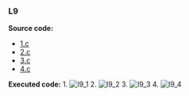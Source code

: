### L9
  
 **Source code:**
  * [1.c](https://github.com/katohawkei/College/blob/master/src/term2/l9/1.c)
  * [2.c](https://github.com/katohawkei/College/blob/master/src/term2/l9/2.c)
  * [3.c](https://github.com/katohawkei/College/blob/master/src/term2/l9/3.c)
  * [4.c](https://github.com/katohawkei/College/blob/master/src/term2/l9/4.c)
  
  **Executed code:**
    1. ![l9_1](../../../../docs/img/l9/1.gif)
    2. ![l9_2](https://github.com/katohawkei/College/tree/master/docs/img/l9/2.gif)
    3. ![l9_3](https://github.com/katohawkei/College/tree/master/docs/img/l9/3.gif)
    4. ![l9_4](https://github.com/katohawkei/College/tree/master/docs/img/l9/4.gif)
